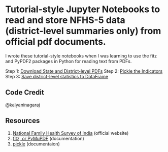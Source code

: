 # Tutorial-style Jupyter Notebooks to read and store NFHS-5 data (district-level summaries only) from official pdf documents.
I wrote these tutorial-style notebooks when I was learning to use the fitz and PyPDF2 packages in Python for reading text from PDFs.

Step 1: [Download State and District-level PDFs]()
Step 2: [Pickle the Indicators]() 
Step 3: [Save district-level statistics to DataFrame]() 

## Code Credit
[@kalyaninagaraj](https://github.com/kalyaninagaraj/)

## Resources
1. [National Family Health Survey of India](http://rchiips.org/nfhs/factsheet_NFHS-5.shtml) (official website)
2. [fitz, or PyMuPDF](https://pymupdf.readthedocs.io/en/latest/intro.html) (documentation)
3. [pickle](https://docs.python.org/3/library/pickle.html) (documentaion)
